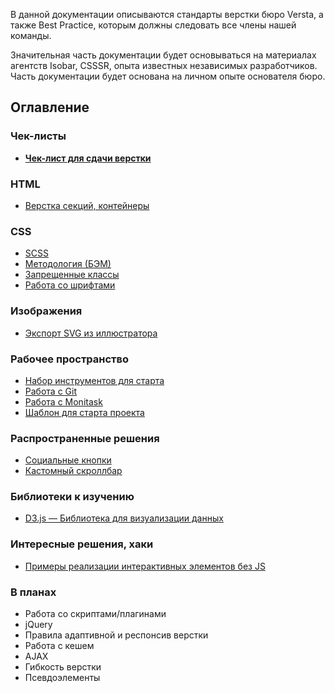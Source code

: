 В данной документации описываются стандарты верстки бюро Versta, а также Best Practice, которым должны следовать все члены нашей команды.

Значительная часть документации будет основываться на материалах агентств Isobar, CSSSR, опыта известных независимых разработчиков. Часть документации будет основана на личном опыте основателя бюро.

## Оглавление

### Чек-листы
* **[Чек-лист для сдачи верстки](Чек-лист-для-сдачи-верстки/)**

### HTML
* [Верстка секций, контейнеры](Верстка-секций/)

### CSS
* [SCSS](SCSS/)
* [Методология (БЭМ)](БЭМ/)
* [Запрещенные классы](Запрещенные-классы/)
* [Работа со шрифтами](Шрифты/)

### Изображения
* [Экспорт SVG из иллюстратора](Экспорт-SVG-из-иллюстратора/)

### Рабочее пространство
* [Набор инструментов для старта](Набор-инструментов-для-старта/)
* [Работа с Git](Git/)
* [Работа с Monitask](Работа-с-Monitask/)
* [Шаблон для старта проекта](https://github.com/verstaburo/versta-project-template)

### Распространенные решения
* [Социальные кнопки](Социальные-кнопки)
* [Кастомный скроллбар](https://github.com/gromo/jquery.scrollbar)

### Библиотеки к изучению
* [D3.js — Библиотека для визуализации данных](https://d3js.org/)

### Интересные решения, хаки
* [Примеры реализации интерактивных элементов без JS](https://github.com/you-dont-need/You-Dont-Need-JavaScript)

### В планах
* Работа со скриптами/плагинами
* jQuery
* Правила адаптивной и респонсив верстки
* Работа с кешем
* AJAX
* Гибкость верстки
* Псевдоэлементы